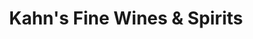 ---
title: "Kahn's Fine Wines & Spirits"
url: /indianapolis/kahns-fine-wines-and-spirits/
shop: alcohol
---